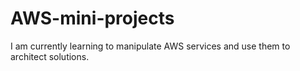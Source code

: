 # AWS-mini-projects
I am currently learning to manipulate AWS services and use them to architect solutions. 

